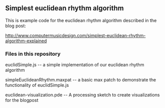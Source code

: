 <h2>Simplest euclidean rhythm algorithm</h2>

This is example code for the euclidean rhythm algorithm described in the blog post:

http://www.computermusicdesign.com/simplest-euclidean-rhythm-algorithm-explained

<h3>Files in this repository</h3>

euclidSimple.js -- a simple implementation of our euclidean rhythm algorithm

simpleEuclideanRhythm.maxpat -- a basic max patch to demonstrate the functionality of euclidSimple.js

euclidean-visualization.pde -- A processing sketch to create visualizations for the blogpost
